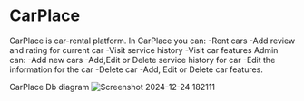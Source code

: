# CarPlace
CarPlace is car-rental platform. In CarPlace you can: 
-Rent cars
-Add review and rating for current car
-Visit service history 
-Visit car features
Admin can:
-Add new cars
-Add,Edit or Delete service history for car
-Edit the information for the car
-Delete car
-Add, Edit or Delete car features.

CarPlace Db diagram
![Screenshot 2024-12-24 182111](https://github.com/user-attachments/assets/508af71b-3b42-434a-9176-f02a2c5c49a5)
